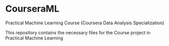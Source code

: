 CourseraML
==========

Practical Machine Learning Course (Coursera Data Analysis Specialization)

This repository contains the necessary files for the Course project in Practical Machine Learning

